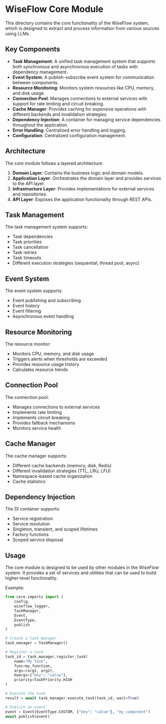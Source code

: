 # WiseFlow Core Module

This directory contains the core functionality of the WiseFlow system, which is designed to extract and process information from various sources using LLMs.

## Key Components

- **Task Management**: A unified task management system that supports both synchronous and asynchronous execution of tasks with dependency management.
- **Event System**: A publish-subscribe event system for communication between components.
- **Resource Monitoring**: Monitors system resources like CPU, memory, and disk usage.
- **Connection Pool**: Manages connections to external services with support for rate limiting and circuit breaking.
- **Cache Manager**: Provides caching for expensive operations with different backends and invalidation strategies.
- **Dependency Injection**: A container for managing service dependencies throughout the application.
- **Error Handling**: Centralized error handling and logging.
- **Configuration**: Centralized configuration management.

## Architecture

The core module follows a layered architecture:

1. **Domain Layer**: Contains the business logic and domain models.
2. **Application Layer**: Orchestrates the domain layer and provides services to the API layer.
3. **Infrastructure Layer**: Provides implementations for external services and repositories.
4. **API Layer**: Exposes the application functionality through REST APIs.

## Task Management

The task management system supports:

- Task dependencies
- Task priorities
- Task cancellation
- Task retries
- Task timeouts
- Different execution strategies (sequential, thread pool, async)

## Event System

The event system supports:

- Event publishing and subscribing
- Event history
- Event filtering
- Asynchronous event handling

## Resource Monitoring

The resource monitor:

- Monitors CPU, memory, and disk usage
- Triggers alerts when thresholds are exceeded
- Provides resource usage history
- Calculates resource trends

## Connection Pool

The connection pool:

- Manages connections to external services
- Implements rate limiting
- Implements circuit breaking
- Provides fallback mechanisms
- Monitors service health

## Cache Manager

The cache manager supports:

- Different cache backends (memory, disk, Redis)
- Different invalidation strategies (TTL, LRU, LFU)
- Namespace-based cache organization
- Cache statistics

## Dependency Injection

The DI container supports:

- Service registration
- Service resolution
- Singleton, transient, and scoped lifetimes
- Factory functions
- Scoped service disposal

## Usage

The core module is designed to be used by other modules in the WiseFlow system. It provides a set of services and utilities that can be used to build higher-level functionality.

Example:

```python
from core.imports import (
    config,
    wiseflow_logger,
    TaskManager,
    Event,
    EventType,
    publish
)

# Create a task manager
task_manager = TaskManager()

# Register a task
task_id = task_manager.register_task(
    name="My Task",
    func=my_function,
    args=(arg1, arg2),
    kwargs={"key": "value"},
    priority=TaskPriority.HIGH
)

# Execute the task
result = await task_manager.execute_task(task_id, wait=True)

# Publish an event
event = Event(EventType.CUSTOM, {"key": "value"}, "my_component")
await publish(event)
```

